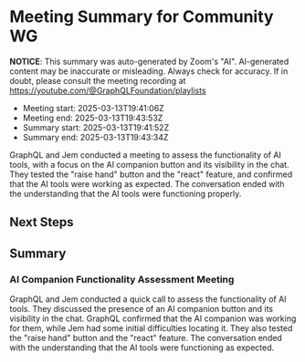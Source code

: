 # Meeting Summary for Community WG

**NOTICE**: This summary was auto-generated by Zoom's "AI". AI-generated
content may be inaccurate or misleading. Always check for accuracy. If in
doubt, please consult the meeting recording at
https://youtube.com/@GraphQLFoundation/playlists

- Meeting start: 2025-03-13T19:41:06Z
- Meeting end: 2025-03-13T19:43:53Z
- Summary start: 2025-03-13T19:41:52Z
- Summary end: 2025-03-13T19:43:34Z

GraphQL and Jem conducted a meeting to assess the functionality of AI tools, with a focus on the AI companion button and its visibility in the chat. They tested the "raise hand" button and the "react" feature, and confirmed that the AI tools were working as expected. The conversation ended with the understanding that the AI tools were functioning properly.

## Next Steps

## Summary

### AI Companion Functionality Assessment Meeting

GraphQL and Jem conducted a quick call to assess the functionality of AI tools. They discussed the presence of an AI companion button and its visibility in the chat. GraphQL confirmed that the AI companion was working for them, while Jem had some initial difficulties locating it. They also tested the "raise hand" button and the "react" feature. The conversation ended with the understanding that the AI tools were functioning as expected.
